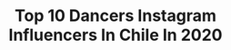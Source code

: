 ---
title: Top 10 Dancers Instagram Influencers In Chile In 2020
description: Identify the most popular Instagram accounts on inBeat.
platform: Instagram
profiles:
  - username: "s3lrojas"
    fullname: >-
      Selena Rojas
    location: "Chile"
    followers: 6371
    engagement: 1348
    commentsToLikes: 0.032424
    avatar: "https://scontent-lht6-1.cdninstagram.com/v/t51.2885-19/s320x320/62243771_456265351856520_1161391699805601792_n.jpg?_nc_ht=scontent-lht6-1.cdninstagram.com&_nc_ohc=I7l2byK5xm8AX_ZKTap&oh=a8a1ea239c0fdf6e0f5f1b6901418e2f&oe=5EBC5A92"
    verified: false
    hashtags: "#envivo, #body, #maquillaje, #santiagodechile"
  - username: "frvn___"
    fullname: >-
      FRVN
    location: "Chile"
    followers: 9467
    engagement: 1235
    commentsToLikes: 0.021410
    avatar: "https://scontent-ams4-1.cdninstagram.com/v/t51.2885-19/s320x320/91056014_251540282545439_9112686636533022720_n.jpg?_nc_ht=scontent-ams4-1.cdninstagram.com&_nc_ohc=mJG3e9CcwL4AX8h54GC&oh=16abe7ae89151939d67cdd789a126085&oe=5EB92CA4"
    verified: false
    hashtags: "#ivyparkxadidas, #bape, #bathingape, #justdancemacchallenge"
  - username: "ateezchoisan"
    fullname: >-
      For ATEEZ Choi San (최산) ♡
    location: "Chile"
    followers: 64647
    engagement: 817
    commentsToLikes: 0.004178
    avatar: "https://scontent-lhr8-1.cdninstagram.com/v/t51.2885-19/s320x320/92094135_531851414429115_105336628439941120_n.jpg?_nc_ht=scontent-lhr8-1.cdninstagram.com&_nc_ohc=1GzQ-pkyXesAX8EYsao&oh=2e2ca6019ae98a748da14e1798a2bfd7&oe=5EBC9FAD"
    verified: false
    hashtags: "#atiny, #one, #ateez, #choisan"
  - username: "sandybell.baby"
    fullname: >-
      ♡  B͙ A͙ B͙ Y͙  B͙ E͙ L͙ L͙ ♡💘
    location: "Chile"
    followers: 7860
    engagement: 846
    commentsToLikes: 0.058696
    avatar: "https://scontent-ams4-1.cdninstagram.com/v/t51.2885-19/s320x320/83945125_144669450258152_8878201380884447232_n.jpg?_nc_ht=scontent-ams4-1.cdninstagram.com&_nc_ohc=ceESHaX6BGcAX9N-2dk&oh=034665f1c7c0da787ebdab05c0f51a71&oe=5EBA8E9A"
    verified: false
    hashtags: "#festival2020, #2020, #chile, #vi"
  - username: "superqueer__"
    fullname: >-
      Gabi
    location: "Chile"
    followers: 5660
    engagement: 742
    commentsToLikes: 0.033590
    avatar: "https://scontent-lhr8-1.cdninstagram.com/v/t51.2885-19/s320x320/87639900_505284283503336_7406267375026176_n.jpg?_nc_ht=scontent-lhr8-1.cdninstagram.com&_nc_ohc=Gmtic1n-CFMAX8PysEw&oh=9c8a6d750b603f5da22d6f3db30cc8a7&oe=5EB9AC3F"
    verified: false
    hashtags: "#atao"
  - username: "rafaredvolcon"
    fullname: >-
      Rafa Redvolcon
    location: "Chile"
    followers: 19239
    engagement: 619
    commentsToLikes: 0.041386
    avatar: "https://scontent-ams4-1.cdninstagram.com/v/t51.2885-19/s320x320/91702917_633283814070420_5345529078424272896_n.jpg?_nc_ht=scontent-ams4-1.cdninstagram.com&_nc_ohc=5U7R0Y30HKIAX8yW_hU&oh=b3a762480658d0cd7d91fa953a450c4c&oe=5EB8F620"
    verified: false
    hashtags: "#quarentine, #spain, #streetvibes, #madrid"
  - username: "sandro_alvarez29"
    fullname: >-
      _coppo_
    location: "Chile"
    followers: 8063
    engagement: 627
    commentsToLikes: 0.035716
    avatar: "https://scontent-lhr8-1.cdninstagram.com/v/t51.2885-19/s320x320/91166862_248700112929406_6994741733485445120_n.jpg?_nc_ht=scontent-lhr8-1.cdninstagram.com&_nc_ohc=34MmsWBFrGcAX92DmkK&oh=c8b4d607b168bbe6106d75da6e137cee&oe=5EBCB1C9"
    verified: false
    hashtags: "#videoshoot, #photographer, #video, #relax"
  - username: "alemvn"
    fullname: >-
      𝕱𝖆𝖇𝖎𝖆𝖓 𝕺𝖗𝖊𝖑𝖑𝖆𝖓𝖆
    location: "Chile"
    followers: 5558
    engagement: 1024
    commentsToLikes: 0.038885
    avatar: "https://scontent-lhr8-1.cdninstagram.com/v/t51.2885-19/s320x320/83910269_585266602068387_281376789463302144_n.jpg?_nc_ht=scontent-lhr8-1.cdninstagram.com&_nc_ohc=oCGV3Jcd6FkAX_BWsBn&oh=eda48738943ad2f7a82c4c38c70509d0&oe=5EBC39BA"
    verified: false
    hashtags: "#instachile, #chilegram, #dancehallchile, #dancehall"
  - username: "fernandanahis_"
    fullname: >-
      •  FEÑA ROMERO  •
    location: "Chile"
    followers: 31370
    engagement: 535
    commentsToLikes: 0.016658
    avatar: "https://scontent-lht6-1.cdninstagram.com/v/t51.2885-19/s150x150/79522003_662995810902713_6170206577857921024_n.jpg?_nc_ht=scontent-lht6-1.cdninstagram.com&_nc_ohc=wvH_8IOBlvwAX8Z0Vxc&oh=25a32d4c701d3a64e50175eb0a754687&oe=5EB92298"
    verified: false
    hashtags: "#video, #mugcake, #rauwalejandro, #sech"
  - username: "gabo_pinto"
    fullname: >-
      Gabriel Pinto
    location: "Chile"
    followers: 22298
    engagement: 370
    commentsToLikes: 0.085469
    avatar: "https://scontent-lhr8-1.cdninstagram.com/v/t51.2885-19/s320x320/83822797_642005203236760_2161436858578370560_n.jpg?_nc_ht=scontent-lhr8-1.cdninstagram.com&_nc_ohc=vnGxFQODqxUAX8WMkcZ&oh=6fa71c21058117b8f8d248ffdd771ecb&oe=5EB9CEF0"
    verified: false
    hashtags: "#lennytavarez, #daddyyankee, #weird, #latinoamerica"
---